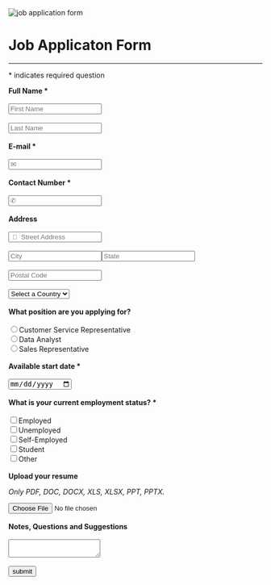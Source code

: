 
<!DOCTYPE html>
<html>
    <head>
        <title>form assignment</title>
    </head>
        <body>
          <forms>
            <img src="https://www.arch2o.com/wp-content/uploads/2023/01/Arch2O-whats-the-tallest-skyscraper-in-the-world-heres-a-list-of-the-worlds-30-highest-buildings-700x467.jpg" alt="job application form">
         <h1>Job Applicaton Form</h1>
     <hr>
     <p>* indicates required question</P>
        <section> 
            <label for="fullname"><strong>Full Name *</strong></label>
            <br><br>
            <input type="text" name="fullname" placeholder="First Name" required>
            <br><br>
            <input type="text" name="fullname" placeholder="Last Name" required>
        </section>
            <br>
        <section>
            <label for="email"><strong>E-mail *</strong></label>
            <br><br>
            <input type="email" name="e-mail" placeholder="✉" required>
        </section>
            <br>
        <section>
            <label for="contact-number"><strong>Contact Number *</strong></label>
            <br><br>
            <input type="tel" name="contact-number" placeholder="✆" required>
        </section>
            <br>
        <section>
            <label for="address"><strong>Address</strong></label>
            <br><br>
            <input type="text" name="address" placeholder=" 📍  Street Address">
            <br><br>
            <input type="text" name="address" placeholder="City"><input type="text" name="address" placeholder="State">
            <br><br>
            <input type="number" name="address" placeholder="Postal Code">
            <br><br>
            <select id="address" name="address">
            <option value="">Select a Country</option>
            <option value="nig">Nigeria</option>
            <option value="tur">Turkey</option>
            <option value="sa">South Africa</option>
            <option value="ghn">Ghana</option>
            </select>
        </section>
            <br>
        <section>
            <label for="what-position-are-you-applying-for?"><strong>What position are you applying for?</strong>
            <br><br>
            <input type="radio" name="what-position-are-you-applying-for?" value="customer-service-representative">Customer Service Representative</label>
            <br>
            <label><input type="radio" name="what-position-are-you-applying-for?" value="data-analyst">Data Analyst</label>
            <br>
            <label><input type="radio" name="what-position-are-you-applying-for?" value="sales-representative">Sales Representative</label>
        </section>
            <br>
        <section>
            <label for="available-start-date"><strong>Available start date *</strong></label>
            <br><br>
            <input type="date" name="available-start-date" required>
        </section>
            <br>
        <section>
            <label for="what-is-your-current-employment-status?" required><strong>What is your current employment status? *</strong></label>
            <br><br>
            <label><input type="checkbox" name="what-is-your-current-employment-status?" value="employed">Employed</label>
            <br>
            <label><input type="checkbox"  name="what-is-your-current-employment-status?" value="unemployed">Unemployed</label>
            <br>
            <label><input type="checkbox" name="what-is-your-current-employment-status?" value="self-employed">Self-Employed</label>
            <br>
            <label><input type="checkbox" name="what-is-your-current-employment-status?" value="student">Student</label>
            <br>
            <label><input type="checkbox" name="what-is-your-current-employment-status?" value="other">Other</label>
        </section>
            <br>
        <section>
           <label for="Upload-your-resume" enctype="multipart/form-data"><strong>Upload your resume</strong></label>
           <br>
           <p><i>Only PDF,  DOC, DOCX, XLS, XLSX, PPT, PPTX.</i></p>
           <label><input type="file" name="upload-your-resume" placeholder="Drop Files Here"></label>
        </section>
           <br>
        <section>
           <label for="comment"><strong>Notes, Questions and Suggestions</strong></label>
           <br><br>
           <textarea id="comment" name="comment"></textarea>
        </section>
            <br>
        <section>
            <label for="button"></label>
            <input type="submit" name="submit" value="submit">
        </section>
 </forms>    
</body>
</html>
